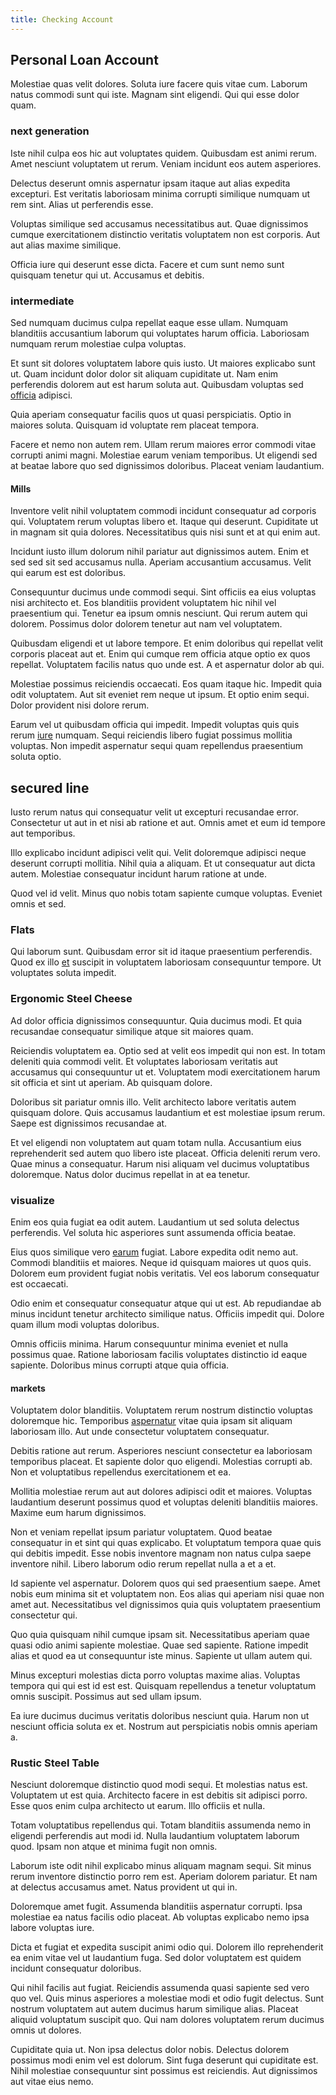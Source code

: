 ```yaml
---
title: Checking Account
---
```


## Personal Loan Account

Molestiae quas velit dolores. Soluta iure facere quis vitae cum. Laborum natus commodi sunt qui iste. Magnam sint eligendi. Qui qui esse dolor quam.

### next generation

Iste nihil culpa eos hic aut voluptates quidem. Quibusdam est animi rerum. Amet nesciunt voluptatem ut rerum. Veniam incidunt eos autem asperiores.

Delectus deserunt omnis aspernatur ipsam itaque aut alias expedita excepturi. Est veritatis laboriosam minima corrupti similique numquam ut rem sint. Alias ut perferendis esse.

Voluptas similique sed accusamus necessitatibus aut. Quae dignissimos cumque exercitationem distinctio veritatis voluptatem non est corporis. Aut aut alias maxime similique.

Officia iure qui deserunt esse dicta. Facere et cum sunt nemo sunt quisquam tenetur qui ut. Accusamus et debitis.

### intermediate

Sed numquam ducimus culpa repellat eaque esse ullam. Numquam blanditiis accusantium laborum qui voluptates harum officia. Laboriosam numquam rerum molestiae culpa voluptas.

Et sunt sit dolores voluptatem labore quis iusto. Ut maiores explicabo sunt ut. Quam incidunt dolor dolor sit aliquam cupiditate ut. Nam enim perferendis dolorem aut est harum soluta aut. Quibusdam voluptas sed [officia](/dolor/solid_state_liaison_lead.md) adipisci.

Quia aperiam consequatur facilis quos ut quasi perspiciatis. Optio in maiores soluta. Quisquam id voluptate rem placeat tempora.

Facere et nemo non autem rem. Ullam rerum maiores error commodi vitae corrupti animi magni. Molestiae earum veniam temporibus. Ut eligendi sed at beatae labore quo sed dignissimos doloribus. Placeat veniam laudantium.

#### Mills

Inventore velit nihil voluptatem commodi incidunt consequatur ad corporis qui. Voluptatem rerum voluptas libero et. Itaque qui deserunt. Cupiditate ut in magnam sit quia dolores. Necessitatibus quis nisi sunt et at qui enim aut.

Incidunt iusto illum dolorum nihil pariatur aut dignissimos autem. Enim et sed sed sit sed accusamus nulla. Aperiam accusantium accusamus. Velit qui earum est est doloribus.

Consequuntur ducimus unde commodi sequi. Sint officiis ea eius voluptas nisi architecto et. Eos blanditiis provident voluptatem hic nihil vel praesentium qui. Tenetur ea ipsum omnis nesciunt. Qui rerum autem qui dolorem. Possimus dolor dolorem tenetur aut nam vel voluptatem.

Quibusdam eligendi et ut labore tempore. Et enim doloribus qui repellat velit corporis placeat aut et. Enim qui cumque rem officia atque optio ex quos repellat. Voluptatem facilis natus quo unde est. A et aspernatur dolor ab qui.

Molestiae possimus reiciendis occaecati. Eos quam itaque hic. Impedit quia odit voluptatem. Aut sit eveniet rem neque ut ipsum. Et optio enim sequi. Dolor provident nisi dolore rerum.

Earum vel ut quibusdam officia qui impedit. Impedit voluptas quis quis rerum [iure](/facere/temporibus/possimus/navigating_harness.md) numquam. Sequi reiciendis libero fugiat possimus mollitia voluptas. Non impedit aspernatur sequi quam repellendus praesentium soluta optio.

## secured line

Iusto rerum natus qui consequatur velit ut excepturi recusandae error. Consectetur ut aut in et nisi ab ratione et aut. Omnis amet et eum id tempore aut temporibus.

Illo explicabo incidunt adipisci velit qui. Velit doloremque adipisci neque deserunt corrupti mollitia. Nihil quia a aliquam. Et ut consequatur aut dicta autem. Molestiae consequatur incidunt harum ratione at unde.

Quod vel id velit. Minus quo nobis totam sapiente cumque voluptas. Eveniet omnis et sed.

### Flats

Qui laborum sunt. Quibusdam error sit id itaque praesentium perferendis. Quod ex illo [et](/earum/quo/road.md) suscipit in voluptatem laboriosam consequuntur tempore. Ut voluptates soluta impedit.

### Ergonomic Steel Cheese

Ad dolor officia dignissimos consequuntur. Quia ducimus modi. Et quia recusandae consequatur similique atque sit maiores quam.

Reiciendis voluptatem ea. Optio sed at velit eos impedit qui non est. In totam deleniti quia commodi velit. Et voluptates laboriosam veritatis aut accusamus qui consequuntur ut et. Voluptatem modi exercitationem harum sit officia et sint ut aperiam. Ab quisquam dolore.

Doloribus sit pariatur omnis illo. Velit architecto labore veritatis autem quisquam dolore. Quis accusamus laudantium et est molestiae ipsum rerum. Saepe est dignissimos recusandae at.

Et vel eligendi non voluptatem aut quam totam nulla. Accusantium eius reprehenderit sed autem quo libero iste placeat. Officia deleniti rerum vero. Quae minus a consequatur. Harum nisi aliquam vel ducimus voluptatibus doloremque. Natus dolor ducimus repellat in at ea tenetur.

### visualize

Enim eos quia fugiat ea odit autem. Laudantium ut sed soluta delectus perferendis. Vel soluta hic asperiores sunt assumenda officia beatae.

Eius quos similique vero [earum](/aspernatur/reboot_fresh_thinking_forward.md) fugiat. Labore expedita odit nemo aut. Commodi blanditiis et maiores. Neque id quisquam maiores ut quos quis. Dolorem eum provident fugiat nobis veritatis. Vel eos laborum consequatur est occaecati.

Odio enim et consequatur consequatur atque qui ut est. Ab repudiandae ab minus incidunt tenetur architecto similique natus. Officiis impedit qui. Dolore quam illum modi voluptas doloribus.

Omnis officiis minima. Harum consequuntur minima eveniet et nulla possimus quae. Ratione laboriosam facilis voluptates distinctio id eaque sapiente. Doloribus minus corrupti atque quia officia.

#### markets

Voluptatem dolor blanditiis. Voluptatem rerum nostrum distinctio voluptas doloremque hic. Temporibus [aspernatur](/eos/libero/eveniet/borders_agent.md) vitae quia ipsam sit aliquam laboriosam illo. Aut unde consectetur voluptatem consequatur.

Debitis ratione aut rerum. Asperiores nesciunt consectetur ea laboriosam temporibus placeat. Et sapiente dolor quo eligendi. Molestias corrupti ab. Non et voluptatibus repellendus exercitationem et ea.

Mollitia molestiae rerum aut aut dolores adipisci odit et maiores. Voluptas laudantium deserunt possimus quod et voluptas deleniti blanditiis maiores. Maxime eum harum dignissimos.

Non et veniam repellat ipsum pariatur voluptatem. Quod beatae consequatur in et sint qui quas explicabo. Et voluptatum tempora quae quis qui debitis impedit. Esse nobis inventore magnam non natus culpa saepe inventore nihil. Libero laborum odio rerum repellat nulla a et a et.

Id sapiente vel aspernatur. Dolorem quos qui sed praesentium saepe. Amet nobis eum minima sit et voluptatem non. Eos alias qui aperiam nisi quae non amet aut. Necessitatibus vel dignissimos quia quis voluptatem praesentium consectetur qui.

Quo quia quisquam nihil cumque ipsam sit. Necessitatibus aperiam quae quasi odio animi sapiente molestiae. Quae sed sapiente. Ratione impedit alias et quod ea ut consequuntur iste minus. Sapiente ut ullam autem qui.

Minus excepturi molestias dicta porro voluptas maxime alias. Voluptas tempora qui qui est id est est. Quisquam repellendus a tenetur voluptatum omnis suscipit. Possimus aut sed ullam ipsum.

Ea iure ducimus ducimus veritatis doloribus nesciunt quia. Harum non ut nesciunt officia soluta ex et. Nostrum aut perspiciatis nobis omnis aperiam a.

### Rustic Steel Table

Nesciunt doloremque distinctio quod modi sequi. Et molestias natus est. Voluptatem ut est quia. Architecto facere in est debitis sit adipisci porro. Esse quos enim culpa architecto ut earum. Illo officiis et nulla.

Totam voluptatibus repellendus qui. Totam blanditiis assumenda nemo in eligendi perferendis aut modi id. Nulla laudantium voluptatem laborum quod. Ipsam non atque et minima fugit non omnis.

Laborum iste odit nihil explicabo minus aliquam magnam sequi. Sit minus rerum inventore distinctio porro rem est. Aperiam dolorem pariatur. Et nam at delectus accusamus amet. Natus provident ut qui in.

Doloremque amet fugit. Assumenda blanditiis aspernatur corrupti. Ipsa molestiae ea natus facilis odio placeat. Ab voluptas explicabo nemo ipsa labore voluptas iure.

Dicta et fugiat et expedita suscipit animi odio qui. Dolorem illo reprehenderit ea enim vitae vel ut laudantium fuga. Sed dolor voluptatem est quidem incidunt consequatur doloribus.

Qui nihil facilis aut fugiat. Reiciendis assumenda quasi sapiente sed vero quo vel. Quis minus asperiores a molestiae modi et odio fugit delectus. Sunt nostrum voluptatem aut autem ducimus harum similique alias. Placeat aliquid voluptatum suscipit quo. Qui nam dolores voluptatem rerum ducimus omnis ut dolores.

Cupiditate quia ut. Non ipsa delectus dolor nobis. Delectus dolorem possimus modi enim vel est dolorum. Sint fuga deserunt qui cupiditate est. Nihil molestiae consequuntur sint possimus est reiciendis. Aut dignissimos aut vitae eius nemo.
